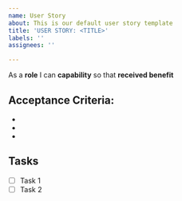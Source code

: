 ```yaml
---
name: User Story
about: This is our default user story template
title: 'USER STORY: <TITLE>'
labels: ''
assignees: ''

---
```


As a **role** I can **capability** so that **received benefit**
  
## Acceptance Criteria:
  
  * 
  *
  *
  
## Tasks

- [ ] Task 1
- [ ] Task 2

